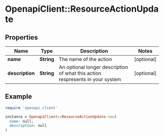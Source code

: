 # OpenapiClient::ResourceActionUpdate

## Properties

| Name | Type | Description | Notes |
| ---- | ---- | ----------- | ----- |
| **name** | **String** | The name of the action | [optional] |
| **description** | **String** | An optional longer description of what this action respresents in your system | [optional] |

## Example

```ruby
require 'openapi_client'

instance = OpenapiClient::ResourceActionUpdate.new(
  name: null,
  description: null
)
```

